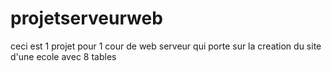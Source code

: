 # projetserveurweb
ceci est 1 projet pour 1 cour de web serveur qui porte sur la creation du site d'une ecole avec 8 tables 
